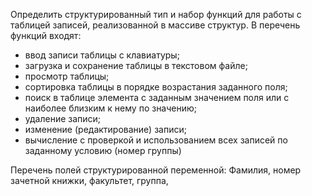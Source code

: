 Определить структурированный тип и набор функций для работы с таблицей записей, реализованной в массиве структур. В перечень функций входят:

 - ввод записи таблицы с клавиатуры;
 - загрузка и сохранение таблицы в текстовом файле;
 - просмотр таблицы;
 - сортировка таблицы в порядке возрастания заданного поля;
 - поиск в таблице элемента с заданным значением поля или с наиболее близким к нему по значению;
 - удаление записи;
 - изменение (редактирование) записи;
 - вычисление с проверкой и использованием всех записей по заданному условию (номер группы)

Перечень полей структурированной переменной: Фамилия, номер зачетной книжки, факультет, группа,
